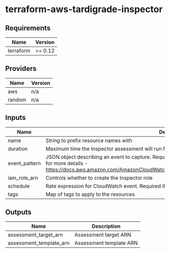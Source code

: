 # terraform-aws-tardigrade-inspector

<!-- BEGIN TFDOCS -->
## Requirements

| Name | Version |
|------|---------|
| terraform | >= 0.12 |

## Providers

| Name | Version |
|------|---------|
| aws | n/a |
| random | n/a |

## Inputs

| Name | Description | Type | Default | Required |
|------|-------------|------|---------|:--------:|
| name | String to prefix resource names with | `string` | n/a | yes |
| duration | Maximum time the Inspector assessment will run for (in seconds) | `string` | `"3600"` | no |
| event\_pattern | JSON object describing an event to capture. Required if not setting a schedule. See AWS documentation for more details - https://docs.aws.amazon.com/AmazonCloudWatch/latest/events/CloudWatchEventsandEventPatterns.html | `string` | `null` | no |
| iam\_role\_arn | Controls whether to create the Inspector role | `any` | `null` | no |
| schedule | Rate expression for CloudWatch event. Required if not setting an event\_pattern | `string` | `null` | no |
| tags | Map of tags to apply to the resources | `map(string)` | `{}` | no |

## Outputs

| Name | Description |
|------|-------------|
| assessment\_target\_arn | Assessment target ARN |
| assessment\_template\_arn | Assessment template ARN |

<!-- END TFDOCS -->
